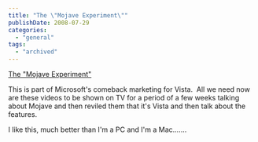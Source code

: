 ```yaml
---
title: "The \"Mojave Experiment\""
publishDate: 2008-07-29
categories: 
  - "general"
tags:
  - "archived"
---
```


[The "Mojave Experiment"](https://www.mojaveexperiment.com/)

This is part of Microsoft's comeback marketing for Vista.  All we need now are these videos to be shown on TV for a period of a few weeks talking about Mojave and then reviled them that it's Vista and then talk about the features.

I like this, much better than I'm a PC and I'm a Mac.......
